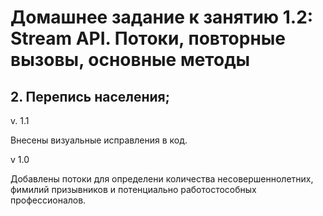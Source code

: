 # Домашнее задание к занятию 1.2: Stream API. Потоки, повторные вызовы, основные методы
## 2.  Перепись населения;

v. 1.1

Внесены визуальные исправления в код.

v 1.0

Добавлены потоки для определени количества несовершеннолетних, фимилий призывников и потенциально работостособных профессионалов.